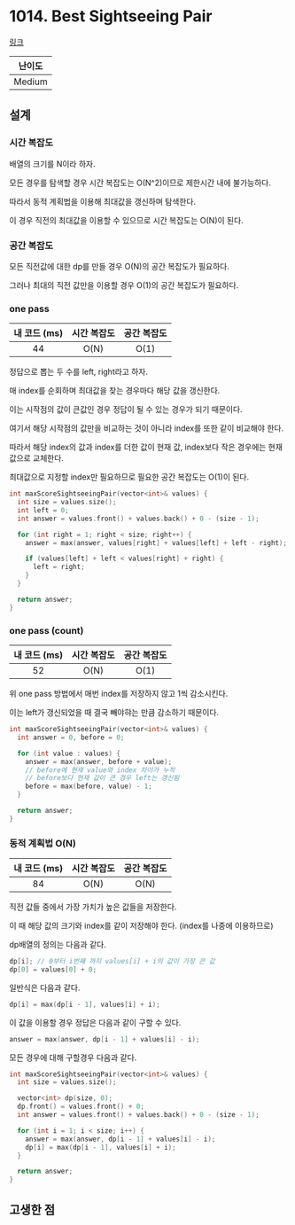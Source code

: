 # 1014. Best Sightseeing Pair

[링크](https://leetcode.com/problems/best-sightseeing-pair/)

| 난이도 |
| :----: |
| Medium |

## 설계

### 시간 복잡도

배열의 크기를 N이라 하자.

모든 경우를 탐색할 경우 시간 복잡도는 O(N^2)이므로 제한시간 내에 불가능하다.

따라서 동적 계획법을 이용해 최대값을 갱신하며 탐색한다.

이 경우 직전의 최대값을 이용할 수 있으므로 시간 복잡도는 O(N)이 된다.

### 공간 복잡도

모든 직전값에 대한 dp를 만들 경우 O(N)의 공간 복잡도가 필요하다.

그러나 최대의 직전 값만을 이용할 경우 O(1)의 공간 복잡도가 필요하다.

### one pass

| 내 코드 (ms) | 시간 복잡도 | 공간 복잡도 |
| :----------: | :---------: | :---------: |
|      44      |    O(N)     |    O(1)     |

정답으로 뽑는 두 수를 left, right라고 하자.

매 index를 순회하며 최대값을 찾는 경우마다 해당 값을 갱신한다.

이는 시작점의 값이 큰값인 경우 정답이 될 수 있는 경우가 되기 때문이다.

여기서 해당 시작점의 값만을 비교하는 것이 아니라 index를 또한 같이 비교해야 한다.

따라서 해당 index의 값과 index를 더한 값이 현재 값, index보다 작은 경우에는 현재 값으로 교체한다.

최대값으로 지정할 index만 필요하므로 필요한 공간 복잡도는 O(1)이 된다.

```cpp
int maxScoreSightseeingPair(vector<int>& values) {
  int size = values.size();
  int left = 0;
  int answer = values.front() + values.back() + 0 - (size - 1);

  for (int right = 1; right < size; right++) {
    answer = max(answer, values[right] + values[left] + left - right);

    if (values[left] + left < values[right] + right) {
      left = right;
    }
  }

  return answer;
}
```

### one pass (count)

| 내 코드 (ms) | 시간 복잡도 | 공간 복잡도 |
| :----------: | :---------: | :---------: |
|      52      |    O(N)     |    O(1)     |

위 one pass 방법에서 매번 index를 저장하지 않고 1씩 감소시킨다.

이는 left가 갱신되었을 때 결국 빼야햐는 만큼 감소하기 때문이다.

```cpp
int maxScoreSightseeingPair(vector<int>& values) {
  int answer = 0, before = 0;

  for (int value : values) {
    answer = max(answer, before + value);
    // before에 현재 value와 index 차이가 누적
    // before보다 현재 값이 큰 경우 left는 갱신됨
    before = max(before, value) - 1;
  }

  return answer;
}
```

### 동적 계획법 O(N)

| 내 코드 (ms) | 시간 복잡도 | 공간 복잡도 |
| :----------: | :---------: | :---------: |
|      84      |    O(N)     |    O(N)     |

직전 값들 중에서 가장 가치가 높은 값들을 저장한다.

이 때 해당 값의 크기와 index를 같이 저장해야 한다. (index를 나중에 이용하므로)

dp배열의 정의는 다음과 같다.

```cpp
dp[i]; // 0부터 i번째 까지 values[i] + i의 값이 가장 큰 값
dp[0] = values[0] + 0;
```

일반식은 다음과 같다.

```cpp
dp[i] = max(dp[i - 1], values[i] + i);
```

이 값을 이용할 경우 정답은 다음과 같이 구할 수 있다.

```cpp
answer = max(answer, dp[i - 1] + values[i] - i);
```

모든 경우에 대해 구할경우 다음과 같다.

```cpp
int maxScoreSightseeingPair(vector<int>& values) {
  int size = values.size();

  vector<int> dp(size, 0);
  dp.front() = values.front() + 0;
  int answer = values.front() + values.back() + 0 - (size - 1);

  for (int i = 1; i < size; i++) {
    answer = max(answer, dp[i - 1] + values[i] - i);
    dp[i] = max(dp[i - 1], values[i] + i);
  }

  return answer;
}
```

## 고생한 점
